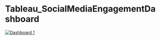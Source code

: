 # Tableau_SocialMediaEngagementDashboard

<div class='tableauPlaceholder' id='viz1752137028743' style='position: relative'><noscript><a href='#'><img alt='Dashboard 1 ' src='https:&#47;&#47;public.tableau.com&#47;static&#47;images&#47;So&#47;SocialMediaEngagementDashboard_17521361630400&#47;Dashboard1&#47;1_rss.png' style='border: none' /></a></noscript><object class='tableauViz'  style='display:none;'><param name='host_url' value='https%3A%2F%2Fpublic.tableau.com%2F' /> <param name='embed_code_version' value='3' /> <param name='site_root' value='' /><param name='name' value='SocialMediaEngagementDashboard_17521361630400&#47;Dashboard1' /><param name='tabs' value='no' /><param name='toolbar' value='yes' /><param name='static_image' value='https:&#47;&#47;public.tableau.com&#47;static&#47;images&#47;So&#47;SocialMediaEngagementDashboard_17521361630400&#47;Dashboard1&#47;1.png' /> <param name='animate_transition' value='yes' /><param name='display_static_image' value='yes' /><param name='display_spinner' value='yes' /><param name='display_overlay' value='yes' /><param name='display_count' value='yes' /><param name='language' value='en-US' /><param name='filter' value='publish=yes' /></object></div>                <script type='text/javascript'>                    var divElement = document.getElementById('viz1752137028743');                    var vizElement = divElement.getElementsByTagName('object')[0];                    if ( divElement.offsetWidth > 800 ) { vizElement.style.width='1920px';vizElement.style.height='1107px';} else if ( divElement.offsetWidth > 500 ) { vizElement.style.width='1920px';vizElement.style.height='1107px';} else { vizElement.style.width='100%';vizElement.style.height='3477px';}                     var scriptElement = document.createElement('script');                    scriptElement.src = 'https://public.tableau.com/javascripts/api/viz_v1.js';                    vizElement.parentNode.insertBefore(scriptElement, vizElement);                </script>
